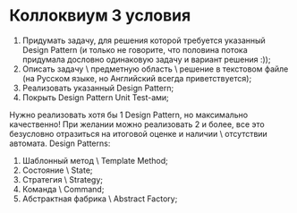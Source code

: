 # Коллоквиум 3 условия

1.  Придумать задачу, для решения которой требуется указанный Design Pattern (и только не говорите, что половина потока придумала дословно одинаковую задачу и вариант решения :));
2.  Описать задачу \ предметную область \ решение в текстовом файле (на Русском языке, но Английский всегда приветствуется);
3.  Реализовать указанный Design Pattern;
4.  Покрыть Design Pattern Unit Test-ами;

Нужно реализовать хотя бы 1 Design Pattern, но максимально качественно! При желании можно реализовать 2 и более, все это безусловно отразиться на итоговой оценке и наличии \ отсутствии автомата.
Design Patterns:
1.  Шаблонный метод \ Template Method;
2.  Состояние \ State;
3.  Стратегия \ Strategy;
4.  Команда \ Command;
5.  Абстрактная фабрика \ Abstract Factory;
